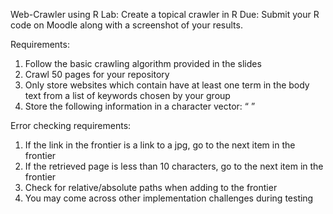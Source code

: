 Web-Crawler using R
Lab:  Create a topical crawler in R
Due: Submit your R code on Moodle along with a screenshot of your results.

Requirements:

1.	Follow the basic crawling algorithm provided in the slides
2.	Crawl 50 pages for your repository
3.	Only store websites which contain have at least one term in the body text from a list of keywords chosen by your group
4.	Store the following information in a character vector: “<Page Title> <URL>”

Error checking requirements:
1.	If the link in the frontier is a link to a jpg, go to the next item in the frontier
2.	If the retrieved page is less than 10 characters, go to the next item in the frontier
3.	Check for relative/absolute paths when adding to the frontier
4.	You may come across other implementation challenges during testing

